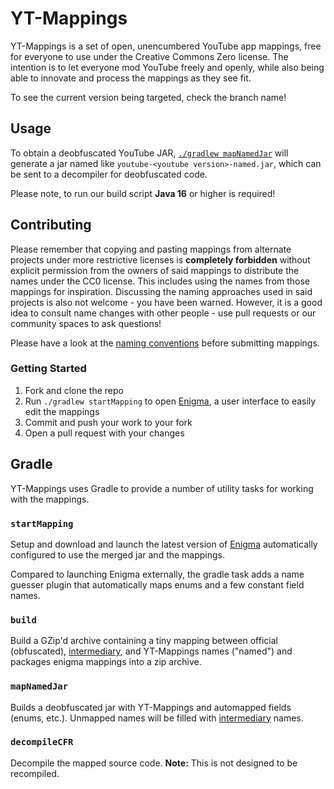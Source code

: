 # YT-Mappings
YT-Mappings is a set of open, unencumbered YouTube app mappings, free for everyone to use under the Creative Commons Zero license.
The intention is to let everyone mod YouTube freely and openly, while also being able to innovate and process the mappings as they see fit.

To see the current version being targeted, check the branch name!


## Usage
To obtain a deobfuscated YouTube JAR, [`./gradlew mapNamedJar`](#mapNamedJar) will generate a jar named like `youtube-<youtube version>-named.jar`, which can be sent to a decompiler for deobfuscated code.

Please note, to run our build script **Java 16** or higher is required!


## Contributing
Please remember that copying and pasting mappings from alternate projects under more restrictive licenses is **completely forbidden** without explicit permission from the owners of said mappings to distribute the names under the CC0 license.
This includes using the names from those mappings for inspiration.
Discussing the naming approaches used in said projects is also not welcome - you have been warned.
However, it is a good idea to consult name changes with other people - use pull requests or our community spaces to ask questions!

Please have a look at the [naming conventions](/CONVENTIONS.md) before submitting mappings.

### Getting Started
1. Fork and clone the repo
2. Run `./gradlew startMapping` to open [Enigma](https://github.com/FabricMC/Enigma), a user interface to easily edit the mappings
3. Commit and push your work to your fork
4. Open a pull request with your changes


## Gradle
YT-Mappings uses Gradle to provide a number of utility tasks for working with the mappings.

### `startMapping`
Setup and download and launch the latest version of [Enigma](https://github.com/FabricMC/Enigma) automatically configured to use the merged jar and the mappings.

Compared to launching Enigma externally, the gradle task adds a name guesser plugin that automatically maps enums and a few constant field names.

### `build`
Build a GZip'd archive containing a tiny mapping between official (obfuscated), [intermediary](https://github.com/NebelNidas/intermediary), and YT-Mappings names ("named") and packages enigma mappings into a zip archive.

### `mapNamedJar`
Builds a deobfuscated jar with YT-Mappings and automapped fields (enums, etc.). Unmapped names will be filled with [intermediary](https://github.com/NebelNidas/Intermediary) names.

### `decompileCFR`
Decompile the mapped source code. **Note:** This is not designed to be recompiled.
